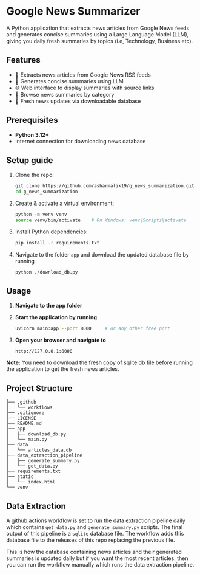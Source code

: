# Google News Summarizer
A Python application that extracts news articles from Google News feeds and generates concise summaries using a Large Language Model (LLM), giving you daily fresh summaries by topics (i.e, Technology, Business etc).

## Features
- 📰 Extracts news articles from Google News RSS feeds
- 🤖 Generates concise summaries using LLM
- 🌐 Web interface to display summaries with source links
- 📂 Browse news summaries by category
- 🔄 Fresh news updates via downloadable database

## Prerequisites
- **Python 3.12+**
- Internet connection for downloading news database

## Setup guide
1. Clone the repo:
    ```bash
    git clone https://github.com/asharmalik19/g_news_summarization.git
    cd g_news_summarization
    ```
2. Create & activate a virtual environment:
    ```bash
    python -m venv venv
    source venv/bin/activate    # On Windows: venv\Scripts\activate
    ```
3. Install Python dependencies:
    ```bash
    pip install -r requirements.txt
    ```
4. Navigate to the folder `app` and download the updated database file by running
    ```bash
    python ./download_db.py
    ```

## Usage
1. **Navigate to the app folder**

2. **Start the application by running**
   ```bash
   uvicorn main:app --port 8000     # or any other free port
   ```

3. **Open your browser and navigate to**
   ```
   http://127.0.0.1:8000
   ```

**Note:** You need to download the fresh copy of sqlite db file before running the application to get the fresh news articles.

## Project Structure
```
├── .github
│   └── workflows
├── .gitignore
├── LICENSE
├── README.md
├── app
│   ├── download_db.py
│   └── main.py
├── data
│   └── articles_data.db
├── data_extraction_pipeline
│   ├── generate_summary.py
│   └── get_data.py
├── requirements.txt
├── static
│   └── index.html
└── venv
```

## Data Extraction 
A github actions workflow is set to run the data extraction pipeline daily which contains `get_data.py` and `generate_summary.py` scripts. The final output of this pipeline is a `sqlite` database file. The workflow adds this database file to the releases of this repo replacing the previous file. 

This is how the database containing news articles and their generated summaries is updated daily but if you want the most recent articles, then you can run the workflow manually which runs the data extraction pipeline.






